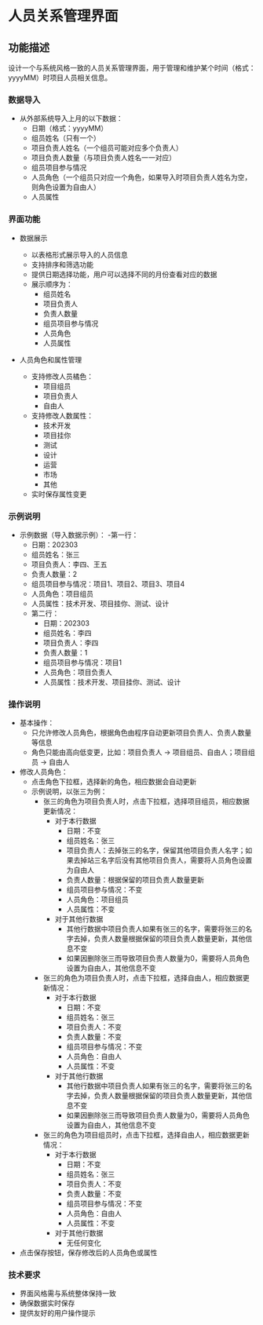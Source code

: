 # 人员关系管理界面

## 功能描述

设计一个与系统风格一致的人员关系管理界面，用于管理和维护某个时间（格式：yyyyMM）时项目人员相关信息。

### 数据导入
- 从外部系统导入上月的以下数据：
  - 日期（格式：yyyyMM）
  - 组员姓名（只有一个）
  - 项目负责人姓名（一个组员可能对应多个负责人）
  - 项目负责人数量（与项目负责人姓名一一对应）
  - 组员项目参与情况
  - 人员角色（一个组员只对应一个角色，如果导入时项目负责人姓名为空，则角色设置为自由人）
  - 人员属性

### 界面功能
- 数据展示
  - 以表格形式展示导入的人员信息
  - 支持排序和筛选功能
  - 提供日期选择功能，用户可以选择不同的月份查看对应的数据
  - 展示顺序为：
    - 组员姓名
    - 项目负责人
    - 负责人数量
    - 组员项目参与情况
    - 人员角色
    - 人员属性
  
- 人员角色和属性管理
  - 支持修改人员橘色：
    - 项目组员
    - 项目负责人
    - 自由人
  - 支持修改人数属性：
    - 技术开发
    - 项目挂你
    - 测试
    - 设计
    - 运营
    - 市场
    - 其他
  - 实时保存属性变更

### 示例说明
- 示例数据（导入数据示例）：
  -第一行：
    - 日期：202303
    - 组员姓名：张三
    - 项目负责人：李四、王五
    - 负责人数量：2
    - 组员项目参与情况：项目1、项目2、项目3、项目4
    - 人员角色：项目组员
    - 人员属性：技术开发、项目挂你、测试、设计
  - 第二行：
    - 日期：202303
    - 组员姓名：李四
    - 项目负责人：李四
    - 负责人数量：1
    - 组员项目参与情况：项目1
    - 人员角色：项目负责人
    - 人员属性：技术开发、项目挂你、测试、设计

### 操作说明
- 基本操作：
  - 只允许修改人员角色，根据角色由程序自动更新项目负责人、负责人数量等信息
  - 角色只能由高向低变更，比如：项目负责人 -> 项目组员、自由人；项目组员 -> 自由人
- 修改人员角色：
  - 点击角色下拉框，选择新的角色，相应数据会自动更新
  - 示例说明，以张三为例：
    - 张三的角色为项目负责人时，点击下拉框，选择项目组员，相应数据更新情况：
      - 对于本行数据
        - 日期：不变
        - 组员姓名：张三
        - 项目负责人：去掉张三的名字，保留其他项目负责人名字；如果去掉站三名字后没有其他项目负责人，需要将人员角色设置为自由人
        - 负责人数量：根据保留的项目负责人数量更新
        - 组员项目参与情况：不变
        - 人员角色：项目组员
        - 人员属性：不变
      - 对于其他行数据
        - 其他行数据中项目负责人如果有张三的名字，需要将张三的名字去掉，负责人数量根据保留的项目负责人数量更新，其他信息不变
        - 如果因删除张三而导致项目负责人数量为0，需要将人员角色设置为自由人，其他信息不变
    - 张三的角色为项目负责人时，点击下拉框，选择自由人，相应数据更新情况：
      - 对于本行数据
        - 日期：不变
        - 组员姓名：张三
        - 项目负责人：不变
        - 负责人数量：不变
        - 组员项目参与情况：不变
        - 人员角色：自由人
        - 人员属性：不变
      - 对于其他行数据
        - 其他行数据中项目负责人如果有张三的名字，需要将张三的名字去掉，负责人数量根据保留的项目负责人数量更新，其他信息不变
        - 如果因删除张三而导致项目负责人数量为0，需要将人员角色设置为自由人，其他信息不变 
    - 张三的角色为项目组员时，点击下拉框，选择自由人，相应数据更新情况：
      - 对于本行数据
        - 日期：不变
        - 组员姓名：张三
        - 项目负责人：不变
        - 负责人数量：不变
        - 组员项目参与情况：不变
        - 人员角色：自由人
        - 人员属性：不变
      - 对于其他行数据
        - 无任何变化
- 点击保存按钮，保存修改后的人员角色或属性

### 技术要求
- 界面风格需与系统整体保持一致
- 确保数据实时保存
- 提供友好的用户操作提示
